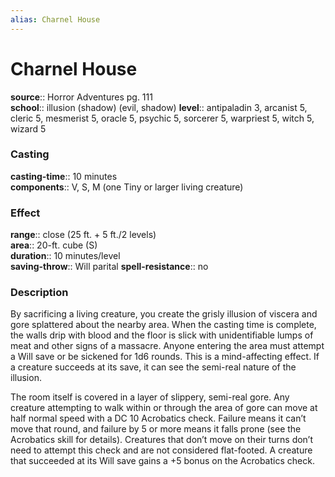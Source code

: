 ```yaml
---
alias: Charnel House
---
```


# Charnel House 

**source**:: Horror Adventures pg. 111  
**school**:: illusion (shadow) (evil, shadow)
**level**:: antipaladin 3, arcanist 5, cleric 5, mesmerist 5, oracle 5, psychic 5, sorcerer 5, warpriest 5, witch 5, wizard 5

### Casting 

**casting-time**:: 10 minutes  
**components**:: V, S, M (one Tiny or larger living creature)

### Effect 

**range**:: close (25 ft. + 5 ft./2 levels)  
**area**:: 20-ft. cube (S)  
**duration**:: 10 minutes/level  
**saving-throw**:: Will parital
**spell-resistance**:: no

### Description 

By sacrificing a living creature, you create the grisly illusion of viscera and gore splattered about the nearby area. When the casting time is complete, the walls drip with blood and the floor is slick with unidentifiable lumps of meat and other signs of a massacre. Anyone entering the area must attempt a Will save or be sickened for 1d6 rounds. This is a mind-affecting effect. If a creature succeeds at its save, it can see the semi-real nature of the illusion.  
  
The room itself is covered in a layer of slippery, semi-real gore. Any creature attempting to walk within or through the area of gore can move at half normal speed with a DC 10 Acrobatics check. Failure means it can’t move that round, and failure by 5 or more means it falls prone (see the Acrobatics skill for details). Creatures that don’t move on their turns don’t need to attempt this check and are not considered flat-footed. A creature that succeeded at its Will save gains a +5 bonus on the Acrobatics check.
